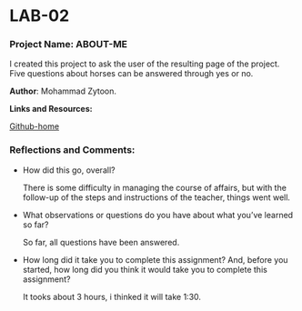 # LAB-02

### Project Name: ABOUT-ME 

  I created this project to ask the user of the resulting page of the project.
    Five questions about horses can be answered through yes or no.

   **Author**: Mohammad Zytoon.

**Links and Resources:**
 
   [Github-home](https://github.com/mohammad-zytoon/)


### **Reflections and Comments:**

 - How did this go, overall?
  
   There is some difficulty in managing the course of affairs, 
   but with the follow-up of the steps and instructions of the teacher, 
   things went well.

- What observations or questions do you have about what you’ve learned so far?
 
  So far, all questions have been answered.

- How long did it take you to complete this assignment? And, before you started,
 how long did you think it would take you to complete this assignment?
 
  It tooks about 3 hours, i thinked it will take 1:30.